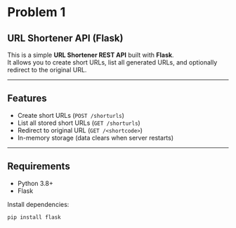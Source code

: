 # Problem 1

## URL Shortener API (Flask)

This is a simple **URL Shortener REST API** built with **Flask**.  
It allows you to create short URLs, list all generated URLs, and optionally redirect to the original URL.

---

##  Features
- Create short URLs (`POST /shorturls`)  
- List all stored short URLs (`GET /shorturls`)  
- Redirect to original URL (`GET /<shortcode>`)  
- In-memory storage (data clears when server restarts)  

---

## Requirements
- Python 3.8+  
- Flask  

Install dependencies:
```bash
pip install flask
